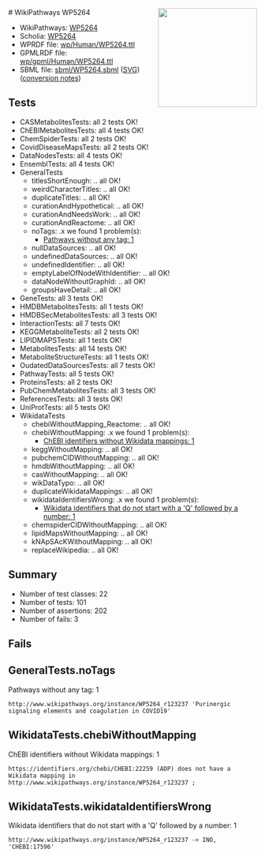 <img style="float: right; width: 200px" src="../logo.png" />
# WikiPathways WP5264

* WikiPathways: [WP5264](https://identifiers.org/wikipathways:WP5264)
* Scholia: [WP5264](https://scholia.toolforge.org/wikipathways/WP5264)
* WPRDF file: [wp/Human/WP5264.ttl](../wp/Human/WP5264.ttl)
* GPMLRDF file: [wp/gpml/Human/WP5264.ttl](../wp/gpml/Human/WP5264.ttl)
* SBML file: [sbml/WP5264.sbml](../sbml/WP5264.sbml) ([SVG](../sbml/WP5264.svg)) ([conversion notes](../sbml/WP5264.txt))

## Tests
* CASMetabolitesTests: all 2 tests OK!
* ChEBIMetabolitesTests: all 4 tests OK!
* ChemSpiderTests: all 2 tests OK!
* CovidDiseaseMapsTests: all 2 tests OK!
* DataNodesTests: all 4 tests OK!
* EnsemblTests: all 4 tests OK!
* GeneralTests
    * titlesShortEnough: .. all OK!
    * weirdCharacterTitles: .. all OK!
    * duplicateTitles: .. all OK!
    * curationAndHypothetical: .. all OK!
    * curationAndNeedsWork: .. all OK!
    * curationAndReactome: .. all OK!
    * noTags: .x we found 1 problem(s):
        * [Pathways without any tag: 1](#b5a30a81)
    * nullDataSources: .. all OK!
    * undefinedDataSources: .. all OK!
    * undefinedIdentifier: .. all OK!
    * emptyLabelOfNodeWithIdentifier: .. all OK!
    * dataNodeWithoutGraphId: .. all OK!
    * groupsHaveDetail: .. all OK!
* GeneTests: all 3 tests OK!
* HMDBMetabolitesTests: all 1 tests OK!
* HMDBSecMetabolitesTests: all 3 tests OK!
* InteractionTests: all 7 tests OK!
* KEGGMetaboliteTests: all 2 tests OK!
* LIPIDMAPSTests: all 1 tests OK!
* MetabolitesTests: all 14 tests OK!
* MetaboliteStructureTests: all 1 tests OK!
* OudatedDataSourcesTests: all 7 tests OK!
* PathwayTests: all 5 tests OK!
* ProteinsTests: all 2 tests OK!
* PubChemMetabolitesTests: all 3 tests OK!
* ReferencesTests: all 3 tests OK!
* UniProtTests: all 5 tests OK!
* WikidataTests
    * chebiWithoutMapping_Reactome: .. all OK!
    * chebiWithoutMapping: .x we found 1 problem(s):
        * [ChEBI identifiers without Wikidata mappings: 1](#a8d554cd)
    * keggWithoutMapping: .. all OK!
    * pubchemCIDWithoutMapping: .. all OK!
    * hmdbWithoutMapping: .. all OK!
    * casWithoutMapping: .. all OK!
    * wikDataTypo: .. all OK!
    * duplicateWikidataMappings: .. all OK!
    * wikidataIdentifiersWrong: .x we found 1 problem(s):
        * [Wikidata identifiers that do not start with a 'Q' followed by a number: 1](#d0c696ad)
    * chemspiderCIDWithoutMapping: .. all OK!
    * lipidMapsWithoutMapping: .. all OK!
    * kNApSAcKWithoutMapping: .. all OK!
    * replaceWikipedia: .. all OK!


## Summary

* Number of test classes: 22
* Number of tests: 101
* Number of assertions: 202
* Number of fails: 3

## Fails

<a name="b5a30a81" />

## GeneralTests.noTags

Pathways without any tag: 1
```
http://www.wikipathways.org/instance/WP5264_r123237 'Purinergic signaling elements and coagulation in COVID19' 
```

<a name="a8d554cd" />

## WikidataTests.chebiWithoutMapping

ChEBI identifiers without Wikidata mappings: 1
```
https://identifiers.org/chebi/CHEBI:22259 (ADP) does not have a Wikidata mapping in http://www.wikipathways.org/instance/WP5264_r123237 ; 
```

<a name="d0c696ad" />

## WikidataTests.wikidataIdentifiersWrong

Wikidata identifiers that do not start with a 'Q' followed by a number: 1
```
http://www.wikipathways.org/instance/WP5264_r123237 -> INO, 'CHEBI:17596'
 ```

